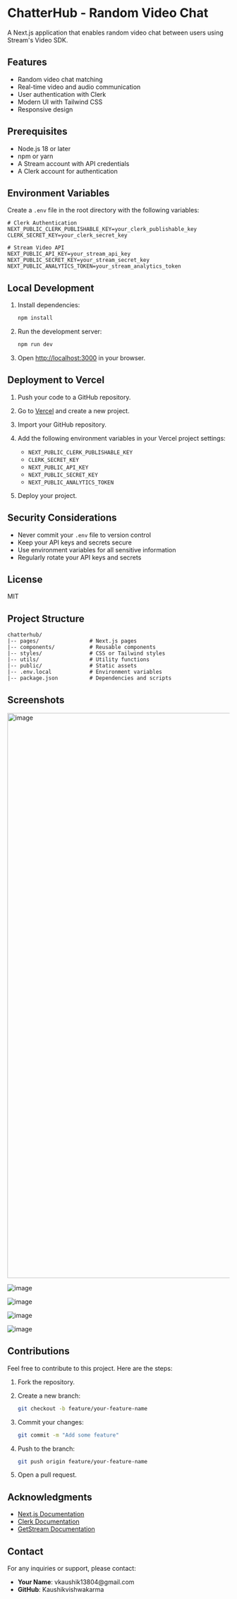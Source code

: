 # ChatterHub - Random Video Chat

A Next.js application that enables random video chat between users using Stream's Video SDK.

## Features

- Random video chat matching
- Real-time video and audio communication
- User authentication with Clerk
- Modern UI with Tailwind CSS
- Responsive design

## Prerequisites

- Node.js 18 or later
- npm or yarn
- A Stream account with API credentials
- A Clerk account for authentication

## Environment Variables

Create a `.env` file in the root directory with the following variables:

```env
# Clerk Authentication
NEXT_PUBLIC_CLERK_PUBLISHABLE_KEY=your_clerk_publishable_key
CLERK_SECRET_KEY=your_clerk_secret_key

# Stream Video API
NEXT_PUBLIC_API_KEY=your_stream_api_key
NEXT_PUBLIC_SECRET_KEY=your_stream_secret_key
NEXT_PUBLIC_ANALYTICS_TOKEN=your_stream_analytics_token
```

## Local Development

1. Install dependencies:
   ```bash
   npm install
   ```

2. Run the development server:
   ```bash
   npm run dev
   ```

3. Open [http://localhost:3000](http://localhost:3000) in your browser.

## Deployment to Vercel

1. Push your code to a GitHub repository.

2. Go to [Vercel](https://vercel.com) and create a new project.

3. Import your GitHub repository.

4. Add the following environment variables in your Vercel project settings:
   - `NEXT_PUBLIC_CLERK_PUBLISHABLE_KEY`
   - `CLERK_SECRET_KEY`
   - `NEXT_PUBLIC_API_KEY`
   - `NEXT_PUBLIC_SECRET_KEY`
   - `NEXT_PUBLIC_ANALYTICS_TOKEN`

5. Deploy your project.

## Security Considerations

- Never commit your `.env` file to version control
- Keep your API keys and secrets secure
- Use environment variables for all sensitive information
- Regularly rotate your API keys and secrets

## License

MIT

## Project Structure

```
chatterhub/
|-- pages/                # Next.js pages
|-- components/           # Reusable components
|-- styles/               # CSS or Tailwind styles
|-- utils/                # Utility functions
|-- public/               # Static assets
|-- .env.local            # Environment variables
|-- package.json          # Dependencies and scripts
```

## Screenshots

<img width="1280" alt="image" src="https://github.com/user-attachments/assets/a4c73f9c-9909-4b87-a16d-f6ab6f057b97" />

![image](https://github.com/user-attachments/assets/b8498b01-e8fc-462f-9181-04171f7869a2)

![image](https://github.com/user-attachments/assets/b6ed2257-485b-401d-94a0-6aae0c28851d)

![image](https://github.com/user-attachments/assets/52832abb-18e4-47cb-a480-9ce0315fd935)

![image](https://github.com/user-attachments/assets/8e004914-c980-4ffc-afd7-318d5dc267e6)

## Contributions

Feel free to contribute to this project. Here are the steps:

1. Fork the repository.

2. Create a new branch:

   ```bash
   git checkout -b feature/your-feature-name
   ```

3. Commit your changes:

   ```bash
   git commit -m "Add some feature"
   ```

4. Push to the branch:

   ```bash
   git push origin feature/your-feature-name
   ```

5. Open a pull request.

## Acknowledgments

- [Next.js Documentation](https://nextjs.org/docs)
- [Clerk Documentation](https://clerk.dev/docs)
- [GetStream Documentation](https://getstream.io/docs/)

## Contact

For any inquiries or support, please contact:

- **Your Name**: vkaushik13804\@gmail.com
- **GitHub**: Kaushikvishwakarma




